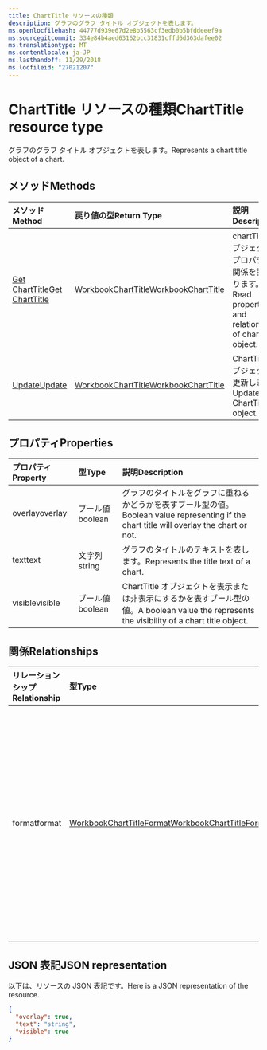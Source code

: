 ```yaml
---
title: ChartTitle リソースの種類
description: グラフのグラフ タイトル オブジェクトを表します。
ms.openlocfilehash: 44777d939e67d2e8b5563cf3edb0b5bfddeeef9a
ms.sourcegitcommit: 334e84b4aed63162bcc31831cffd6d363dafee02
ms.translationtype: MT
ms.contentlocale: ja-JP
ms.lasthandoff: 11/29/2018
ms.locfileid: "27021207"
---
```

# <a name="charttitle-resource-type"></a><span data-ttu-id="aa0e9-103">ChartTitle リソースの種類</span><span class="sxs-lookup"><span data-stu-id="aa0e9-103">ChartTitle resource type</span></span>

<span data-ttu-id="aa0e9-104">グラフのグラフ タイトル オブジェクトを表します。</span><span class="sxs-lookup"><span data-stu-id="aa0e9-104">Represents a chart title object of a chart.</span></span>


## <a name="methods"></a><span data-ttu-id="aa0e9-105">メソッド</span><span class="sxs-lookup"><span data-stu-id="aa0e9-105">Methods</span></span>

| <span data-ttu-id="aa0e9-106">メソッド</span><span class="sxs-lookup"><span data-stu-id="aa0e9-106">Method</span></span>           | <span data-ttu-id="aa0e9-107">戻り値の型</span><span class="sxs-lookup"><span data-stu-id="aa0e9-107">Return Type</span></span>    |<span data-ttu-id="aa0e9-108">説明</span><span class="sxs-lookup"><span data-stu-id="aa0e9-108">Description</span></span>|
|:---------------|:--------|:----------|
|[<span data-ttu-id="aa0e9-109">Get ChartTitle</span><span class="sxs-lookup"><span data-stu-id="aa0e9-109">Get ChartTitle</span></span>](../api/charttitle-get.md) | [<span data-ttu-id="aa0e9-110">WorkbookChartTitle</span><span class="sxs-lookup"><span data-stu-id="aa0e9-110">WorkbookChartTitle</span></span>](charttitle.md) |<span data-ttu-id="aa0e9-111">chartTitle オブジェクトのプロパティと関係を読み取ります。</span><span class="sxs-lookup"><span data-stu-id="aa0e9-111">Read properties and relationships of chartTitle object.</span></span>|
|[<span data-ttu-id="aa0e9-112">Update</span><span class="sxs-lookup"><span data-stu-id="aa0e9-112">Update</span></span>](../api/charttitle-update.md) | [<span data-ttu-id="aa0e9-113">WorkbookChartTitle</span><span class="sxs-lookup"><span data-stu-id="aa0e9-113">WorkbookChartTitle</span></span>](charttitle.md)    |<span data-ttu-id="aa0e9-114">ChartTitle オブジェクトを更新します。</span><span class="sxs-lookup"><span data-stu-id="aa0e9-114">Update ChartTitle object.</span></span> |

## <a name="properties"></a><span data-ttu-id="aa0e9-115">プロパティ</span><span class="sxs-lookup"><span data-stu-id="aa0e9-115">Properties</span></span>
| <span data-ttu-id="aa0e9-116">プロパティ</span><span class="sxs-lookup"><span data-stu-id="aa0e9-116">Property</span></span>     | <span data-ttu-id="aa0e9-117">型</span><span class="sxs-lookup"><span data-stu-id="aa0e9-117">Type</span></span>   |<span data-ttu-id="aa0e9-118">説明</span><span class="sxs-lookup"><span data-stu-id="aa0e9-118">Description</span></span>|
|:---------------|:--------|:----------|
|<span data-ttu-id="aa0e9-119">overlay</span><span class="sxs-lookup"><span data-stu-id="aa0e9-119">overlay</span></span>|<span data-ttu-id="aa0e9-120">ブール値</span><span class="sxs-lookup"><span data-stu-id="aa0e9-120">boolean</span></span>|<span data-ttu-id="aa0e9-121">グラフのタイトルをグラフに重ねるかどうかを表すブール型の値。</span><span class="sxs-lookup"><span data-stu-id="aa0e9-121">Boolean value representing if the chart title will overlay the chart or not.</span></span>|
|<span data-ttu-id="aa0e9-122">text</span><span class="sxs-lookup"><span data-stu-id="aa0e9-122">text</span></span>|<span data-ttu-id="aa0e9-123">文字列</span><span class="sxs-lookup"><span data-stu-id="aa0e9-123">string</span></span>|<span data-ttu-id="aa0e9-124">グラフのタイトルのテキストを表します。</span><span class="sxs-lookup"><span data-stu-id="aa0e9-124">Represents the title text of a chart.</span></span>|
|<span data-ttu-id="aa0e9-125">visible</span><span class="sxs-lookup"><span data-stu-id="aa0e9-125">visible</span></span>|<span data-ttu-id="aa0e9-126">ブール値</span><span class="sxs-lookup"><span data-stu-id="aa0e9-126">boolean</span></span>|<span data-ttu-id="aa0e9-127">ChartTitle オブジェクトを表示または非表示にするかを表すブール型の値。</span><span class="sxs-lookup"><span data-stu-id="aa0e9-127">A boolean value the represents the visibility of a chart title object.</span></span>|

## <a name="relationships"></a><span data-ttu-id="aa0e9-128">関係</span><span class="sxs-lookup"><span data-stu-id="aa0e9-128">Relationships</span></span>
| <span data-ttu-id="aa0e9-129">リレーションシップ</span><span class="sxs-lookup"><span data-stu-id="aa0e9-129">Relationship</span></span> | <span data-ttu-id="aa0e9-130">型</span><span class="sxs-lookup"><span data-stu-id="aa0e9-130">Type</span></span>   |<span data-ttu-id="aa0e9-131">説明</span><span class="sxs-lookup"><span data-stu-id="aa0e9-131">Description</span></span>|
|:---------------|:--------|:----------|
|<span data-ttu-id="aa0e9-132">format</span><span class="sxs-lookup"><span data-stu-id="aa0e9-132">format</span></span>|[<span data-ttu-id="aa0e9-133">WorkbookChartTitleFormat</span><span class="sxs-lookup"><span data-stu-id="aa0e9-133">WorkbookChartTitleFormat</span></span>](charttitleformat.md)|<span data-ttu-id="aa0e9-p101">グラフ のタイトルの書式設定を表します。これには塗りつぶしとフォントの書式設定などがあります。値の取得のみ可能です。</span><span class="sxs-lookup"><span data-stu-id="aa0e9-p101">Represents the formatting of a chart title, which includes fill and font formatting. Read-only.</span></span>|

## <a name="json-representation"></a><span data-ttu-id="aa0e9-136">JSON 表記</span><span class="sxs-lookup"><span data-stu-id="aa0e9-136">JSON representation</span></span>

<span data-ttu-id="aa0e9-137">以下は、リソースの JSON 表記です。</span><span class="sxs-lookup"><span data-stu-id="aa0e9-137">Here is a JSON representation of the resource.</span></span>

<!-- {
  "blockType": "resource",
  "baseType": "microsoft.graph.entity",
  "optionalProperties": [

  ],
  "@odata.type": "microsoft.graph.workbookChartTitle"
}-->

```json
{
  "overlay": true,
  "text": "string",
  "visible": true
}

```

<!-- uuid: 8fcb5dbc-d5aa-4681-8e31-b001d5168d79
2015-10-25 14:57:30 UTC -->
<!-- {
  "type": "#page.annotation",
  "description": "ChartTitle resource",
  "keywords": "",
  "section": "documentation",
  "tocPath": ""
}-->